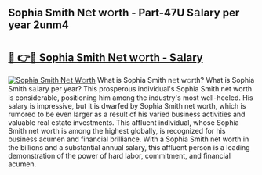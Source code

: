 ## Sophia Smith N𝚎t w𝚘rth - Part-47U S𝚊lary per year 2unm4

# <h2><a href="http://gc18or5.nevu.top/?p=Sophia+Smith">🔗 👉🔴 Sophia Smith N𝚎t w𝚘rth - S𝚊lary</a></h2>

[![Sophia Smith N𝚎t W𝚘rth](https://i.imgur.com/Oavwk0R.jpeg)](http://gc18or5.nevu.top/?p=Sophia+Smith)
What is Sophia Smith n𝚎t w𝚘rth? What is Sophia Smith s𝚊lary per year?
This prosperous individual's Sophia Smith net worth is considerable, positioning him among the industry's most well-heeled. His salary is impressive, but it is dwarfed by Sophia Smith net worth, which is rumored to be even larger as a result of his varied business activities and valuable real estate investments. This affluent individual, whose Sophia Smith net worth is among the highest globally, is recognized for his business acumen and financial brilliance. With a Sophia Smith net worth in the billions and a substantial annual salary, this affluent person is a leading demonstration of the power of hard labor, commitment, and financial acumen.
